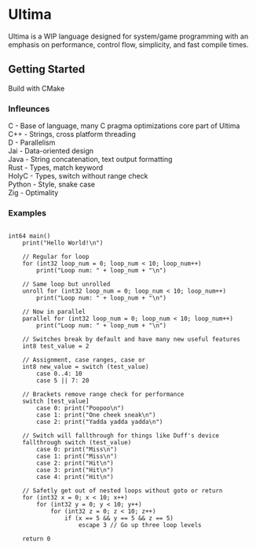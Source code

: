 # Ultima

Ultima is a WIP language designed for system/game programming with an emphasis on performance, control flow, simplicity, and fast compile times.

## Getting Started

Build with CMake<br/>

### Infleunces

C - Base of language, many C pragma optimizations core part of Ultima<br>
C++ - Strings, cross platform threading<br>
D - Parallelism<br>
Jai - Data-oriented design<br>
Java - String concatenation, text output formatting<br>
Rust - Types, match keyword<br>
HolyC - Types, switch without range check<br>
Python - Style, snake case<br>
Zig - Optimality<br>

### Examples

```

int64 main()
    print("Hello World!\n")

    // Regular for loop
    for (int32 loop_num = 0; loop_num < 10; loop_num++)
        print("Loop num: " + loop_num + "\n")

    // Same loop but unrolled
    unroll for (int32 loop_num = 0; loop_num < 10; loop_num++)
        print("Loop num: " + loop_num + "\n")

    // Now in parallel
    parallel for (int32 loop_num = 0; loop_num < 10; loop_num++)
        print("Loop num: " + loop_num + "\n")

    // Switches break by default and have many new useful features
    int8 test_value = 2

    // Assignment, case ranges, case or
    int8 new_value = switch (test_value)
        case 0..4: 10
        case 5 || 7: 20

    // Brackets remove range check for performance
    switch [test_value]
        case 0: print("Poopoo\n")
        case 1: print("One cheek sneak\n")
        case 2: print("Yadda yadda yadda\n")

    // Switch will fallthrough for things like Duff's device
    fallthrough switch (test_value)
        case 0: print("Miss\n")
        case 1: print("Miss\n")
        case 2: print("Hit\n")
        case 3: print("Hit\n")
        case 4: print("Hit\n")

    // Safetly get out of nested loops without goto or return
    for (int32 x = 0; x < 10; x++)
        for (int32 y = 0; y < 10; y++)
            for (int32 z = 0; z < 10; z++)
                if (x == 5 && y == 5 && z == 5)
                    escape 3 // Go up three loop levels

    return 0
```